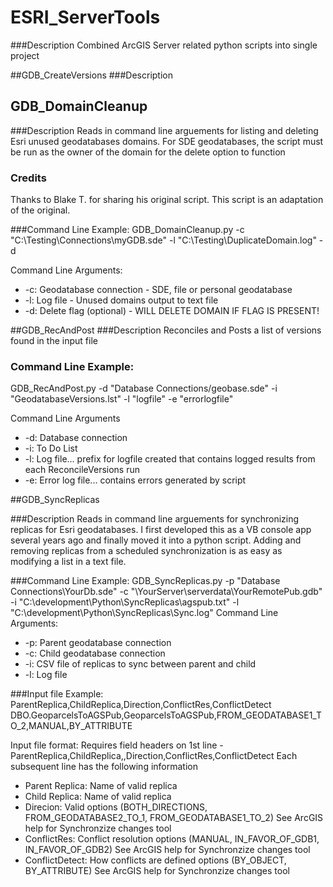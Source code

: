 # ESRI_ServerTools

###Description
Combined ArcGIS Server related python scripts into single project

##GDB_CreateVersions
###Description

## GDB_DomainCleanup

###Description
Reads in command line arguements for listing and deleting Esri unused geodatabases domains.  For SDE geodatabases, the script must be run as the owner of the domain for the delete option to function
 
### Credits
Thanks to Blake T. for sharing his original script.  This script is an adaptation of the original.   
 
###Command Line Example: 
 GDB_DomainCleanup.py -c "C:\Testing\Connections\myGDB.sde" -l "C:\Testing\DuplicateDomain.log" -d
 
 Command Line Arguments:
 * -c: Geodatabase connection - SDE, file or personal geodatabase
 * -l: Log file - Unused domains output to text file
 * -d: Delete flag (optional) - WILL DELETE DOMAIN IF FLAG IS PRESENT!


##GDB_RecAndPost
###Description
Reconciles and Posts a list of versions found in the input file

### Command Line Example: 
GDB_RecAndPost.py -d "Database Connections/geobase.sde" -i "GeodatabaseVersions.lst" -l "logfile" -e "errorlogfile"

Command Line Arguments
* -d: Database connection
* -i: To Do List
* -l: Log file... prefix for logfile created that contains logged results from each ReconcileVersions run
* -e: Error log file... contains errors generated by script

##GDB_SyncReplicas

###Description
Reads in command line arguements for synchronizing replicas for Esri geodatabases.  I first developed this as a VB console app several years ago and finally moved it into a python script.  Adding and removing replicas from a scheduled synchronization is as easy as modifying a list in a text file.

###Command Line Example: 
GDB_SyncReplicas.py -p "Database Connections\\YourDb.sde"  -c "\\YourServer\\serverdata\\YourRemotePub.gdb" -i "C:\development\Python\SyncReplicas\agspub.txt" -l "C:\development\Python\SyncReplicas\Sync.log"
Command Line Arguments:
* -p: Parent geodatabase connection
* -c: Child geodatabase connection
* -i: CSV file of replicas to sync between parent and child
* -l: Log file

###Input file Example:
ParentReplica,ChildReplica,Direction,ConflictRes,ConflictDetect
DBO.GeoparcelsToAGSPub,GeoparcelsToAGSPub,FROM_GEODATABASE1_TO_2,MANUAL,BY_ATTRIBUTE

Input file format:
Requires field headers on 1st line -  ParentReplica,ChildReplica,,Direction,ConflictRes,ConflictDetect
Each subsequent line has the following information

* Parent Replica: Name of valid replica
*  Child Replica: Name of valid replica
*  Direcion: Valid options (BOTH_DIRECTIONS, FROM_GEODATABASE2_TO_1, FROM_GEODATABASE1_TO_2)  See ArcGIS help for Synchronzize changes tool
*  ConflictRes: Conflict resolution options (MANUAL, IN_FAVOR_OF_GDB1, IN_FAVOR_OF_GDB2)   See ArcGIS help for Synchronzize changes tool
*  ConflictDetect: How conflicts are defined options (BY_OBJECT, BY_ATTRIBUTE) See ArcGIS help for Synchronzize changes tool


